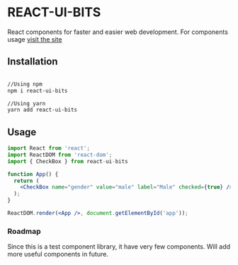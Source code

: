 # REACT-UI-BITS #

React components for faster and easier web development. For components usage <a href='http://ec2-3-22-175-170.us-east-2.compute.amazonaws.com/'>visit the site</a>

## Installation

```sh

//Using npm
npm i react-ui-bits

//Using yarn
yarn add react-ui-bits

```

## Usage

```jsx
import React from 'react';
import ReactDOM from 'react-dom';
import { CheckBox } from react-ui-bits

function App() {
  return (
    <CheckBox name="gender" value="male" label="Male" checked={true} />
  );
}

ReactDOM.render(<App />, document.getElementById('app'));

```

### Roadmap

Since this is a test component library, it have very few components. Will add more useful components in future. 
